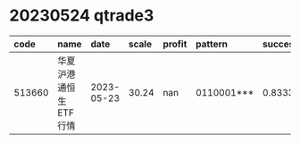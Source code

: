
# 20230524 qtrade3
 | code | name | date | scale | profit | pattern | success_rate | success_cnt | fund_cnt | 
 | :----- | :----- | :----- | :----- | :----- | :----- | :----- | :----- | :----- | 
 | 513660 | 华夏沪港通恒生ETF行情 | 2023-05-23 | 30.24 | nan | 0110001*** | 0.8333333333333334 | 10 | 12 | 
